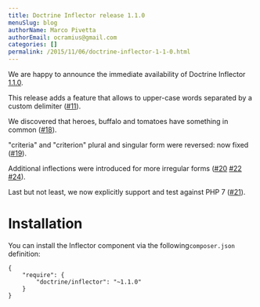 ```yaml
---
title: Doctrine Inflector release 1.1.0
menuSlug: blog
authorName: Marco Pivetta
authorEmail: ocramius@gmail.com
categories: []
permalink: /2015/11/06/doctrine-inflector-1-1-0.html
---
```

We are happy to announce the immediate availability of Doctrine
Inflector
[1.1.0](https://github.com/doctrine/inflector/releases/tag/v1.1.0).

This release adds a feature that allows to upper-case words separated by
a custom delimiter
([\#11](https://github.com/doctrine/inflector/pull/11)).

We discovered that heroes, buffalo and tomatoes have something in common
([\#18](https://github.com/doctrine/inflector/pull/18)).

"criteria" and "criterion" plural and singular form were reversed: now
fixed ([\#19](https://github.com/doctrine/inflector/pull/19)).

Additional inflections were introduced for more irregular forms
([\#20](https://github.com/doctrine/inflector/pull/20)
[\#22](https://github.com/doctrine/inflector/pull/22)
[\#24](https://github.com/doctrine/inflector/pull/24)).

Last but not least, we now explicitly support and test against PHP 7
([\#21](https://github.com/doctrine/inflector/pull/21)).

Installation
============

You can install the Inflector component via the following`composer.json`
definition:

~~~~ {.sourceCode .json}
{
    "require": {
        "doctrine/inflector": "~1.1.0"
    }
}
~~~~
